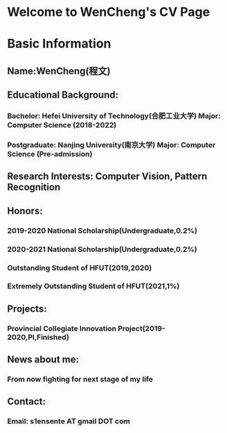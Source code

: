 # Welcome to WenCheng's CV Page
# Basic Information   
## Name:WenCheng(程文)
## Educational Background:
### Bachelor: Hefei University of Technology(合肥工业大学) Major: Computer Science (2018-2022)
### Postgraduate: Nanjing University(南京大学) Major: Computer Science (Pre-admission)

## Research Interests: Computer Vision, Pattern Recognition

## Honors:
### 2019-2020 National Scholarship(Undergraduate,0.2%)
### 2020-2021 National Scholarship(Undergraduate,0.2%)
### Outstanding Student of HFUT(2019,2020)
### Extremely Outstanding Student of HFUT(2021,1%)

## Projects:
### Provincial Collegiate Innovation Project(2019-2020,PI,Finished)

## News about me:
### From now fighting for next stage of my life

## Contact:
### Email: s1ensente AT gmail DOT com

